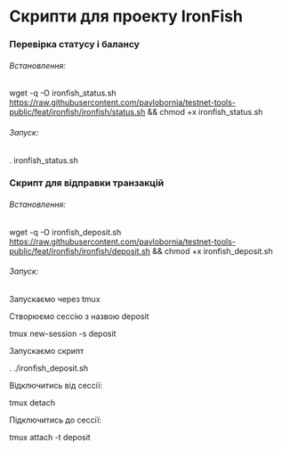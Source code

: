 # Скрипти для проекту IronFish

### Перевірка статусу і балансу

###### Встановлення:

wget -q -O ironfish_status.sh https://raw.githubusercontent.com/pavlobornia/testnet-tools-public/feat/ironfish/ironfish/status.sh && chmod +x ironfish_status.sh

###### Запуск:

. ironfish_status.sh

### Скрипт для відправки транзакцій

###### Встановлення:

wget -q -O ironfish_deposit.sh https://raw.githubusercontent.com/pavlobornia/testnet-tools-public/feat/ironfish/ironfish/deposit.sh && chmod +x ironfish_deposit.sh

###### Запуск:

Запускаємо через tmux

Створюємо сессію з назвою deposit

tmux new-session -s deposit

Запускаємо скрипт

. ./ironfish_deposit.sh

Відключитись від сессії:

tmux detach

Підключитись до сессії:

tmux attach -t deposit


